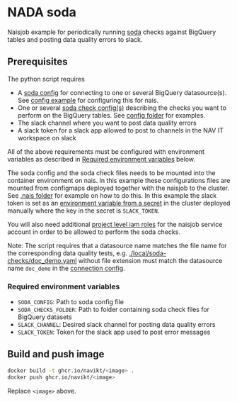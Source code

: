 # NADA soda
Naisjob example for periodically running [soda](https://github.com/sodadata/soda-core) checks against BigQuery tables and posting data quality errors to slack.

## Prerequisites
The python script requires 

- A [soda config](https://docs.soda.io/soda/connect-bigquery.html#connection-configuration) for connecting to one or several BigQuery datasource(s). See [config example](https://github.com/navikt/nada-soda/blob/main/.local/soda-config/config.yaml) for configuring this for nais.
- One or several [soda check config(s)](https://docs.soda.io/soda-cl/soda-cl-overview.html) describing the checks you want to perform on the BigQuery tables. See [config folder](https://github.com/navikt/nada-soda/tree/main/.local/soda-checks) for examples.
- The slack channel where you want to post data quality errors
- A slack token for a slack app allowed to post to channels in the NAV IT workspace on slack

All of the above requirements must be configured with environment variables as described in [Required environment variables](#required-environment-variables) below.

The soda config and the soda check files needs to be mounted into the container environment on nais. In this example these configurations files are mounted from configmaps deployed together with the naisjob to the cluster. See [.nais folder](https://github.com/navikt/nada-soda/tree/main/.nais) for example on how to do this. In this example the slack token is set as an [environment variable from a secret](https://github.com/navikt/nada-soda/blob/main/.nais/naisjob.yaml#L30) in the cluster deployed manually where the key in the secret is `SLACK_TOKEN`.

You will also need additional [project level iam roles](https://github.com/navikt/nada-soda/blob/main/.nais/naisjob.yaml#L32-L47) for the naisjob service account in order to be allowed to perform the soda checks.

Note: The script requires that a datasource name matches the file name for the corresponding data quality tests, e.g. [./local/soda-checks/doc_demo.yaml](https://github.com/navikt/nada-soda/tree/main/.local/soda-checks) without file extension must match the datasource name `doc_demo` in the [connection config](https://github.com/navikt/nada-soda/blob/main/.local/soda-config/config.yaml#L1).

### Required environment variables
- `SODA_CONFIG`: Path to soda config file
- `SODA_CHECKS_FOLDER`: Path to folder containing soda check files for BigQuery datasets
- `SLACK_CHANNEL`: Desired slack channel for posting data quality errors
- `SLACK_TOKEN`: Token for the slack app used to post error messages

## Build and push image
````bash
docker build -t ghcr.io/navikt/<image> .
docker push ghcr.io/navikt/<image>
````
Replace `<image>` above.